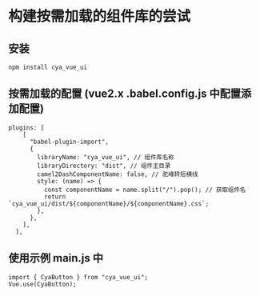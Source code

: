 <!--
 * @Author: Chengya
 * @Description: Description
 * @Date: 2025-01-14 16:56:10
 * @LastEditors: Chengya
 * @LastEditTime: 2025-01-14 17:02:34
-->

# 构建按需加载的组件库的尝试

## 安装

```
npm install cya_vue_ui

```

## 按需加载的配置 (vue2.x .babel.config.js 中配置添加配置)

```
plugins: [
    [
      "babel-plugin-import",
      {
        libraryName: "cya_vue_ui", // 组件库名称
        libraryDirectory: "dist", // 组件主目录
        camel2DashComponentName: false, // 驼峰转短横线
        style: (name) => {
          const componentName = name.split("/").pop(); // 获取组件名
          return `cya_vue_ui/dist/${componentName}/${componentName}.css`;
        },
      },
    ],
  ],

```

## 使用示例 main.js 中

```
import { CyaButton } from "cya_vue_ui";
Vue.use(CyaButton);

```
